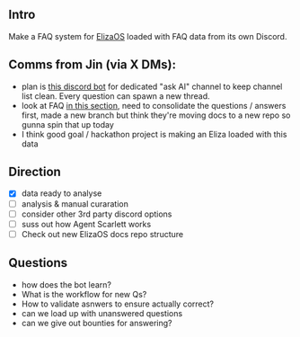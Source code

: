 Intro
---

Make a FAQ system for [ElizaOS](https://elizaos.github.io/eliza/) loaded with FAQ data from its own Discord.

## Comms from Jin (via X DMs):
- plan is [this discord bot](https://needle.gg) for dedicated "ask AI" channel to keep channel list clean. Every question can spawn a new thread.
- look at FAQ [in this section](https://hackmd.io/@XR/elizaos-rpgf/), need to consolidate the questions / answers first, made a new branch but think they're moving docs to a new repo so gunna spin that up today
- I think good goal / hackathon project is making an Eliza loaded with this data

## Direction

- [x] data ready to analyse 
- [ ] analysis & manual curaration
- [ ] consider other 3rd party discord options
- [ ] suss out how Agent Scarlett works
- [ ] Check out new ElizaOS docs repo structure

## Questions

- how does the bot learn? 
- What is the workflow for new Qs?
- How to validate asnwers to ensure actually correct?
- can we load up with unanswered questions
- can we give out bounties for answering?